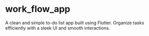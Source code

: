 # work_flow_app
A clean and simple to-do list app built using Flutter. Organize tasks efficiently with a sleek UI and smooth interactions.
